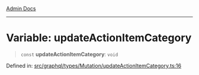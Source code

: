 [Admin Docs](/)

***

# Variable: updateActionItemCategory

> `const` **updateActionItemCategory**: `void`

Defined in: [src/graphql/types/Mutation/updateActionItemCategory.ts:16](https://github.com/NishantSinghhhhh/talawa-api/blob/f689e29732f10b6ae99c0bb4da8790277c8377f0/src/graphql/types/Mutation/updateActionItemCategory.ts#L16)
